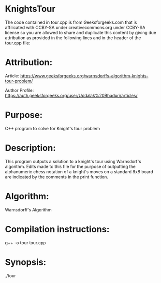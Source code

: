 # KnightsTour

The code contained in tour.cpp is from Geeksforgeeks.com that is affilicated with CCBY-SA under creativecommons.org under CCBY-SA license so you are allowed to share and duplicate this content by giving due attribution as provided in the following lines and in the header of the tour.cpp file:
 
# Attribution:
Article: 
https://www.geeksforgeeks.org/warnsdorffs-algorithm-knights-tour-problem/

Author Profile:
https://auth.geeksforgeeks.org/user/Uddalak%20Bhaduri/articles/

# Purpose: 
C++ program to solve for Knight's tour problem

# Description: 
This program outputs a solution to a knight's tour using Warnsdorf's algorithm. Edits made to this file for the purpose of outputting the alphanumeric chess notation of a knight's moves on a standard 8x8 board are indicated by the comments in the print function.

# Algorithm: 
Warnsdorff's Algorithm

# Compilation instructions: 
g++ -o tour tour.cpp

# Synopsis: 
./tour
